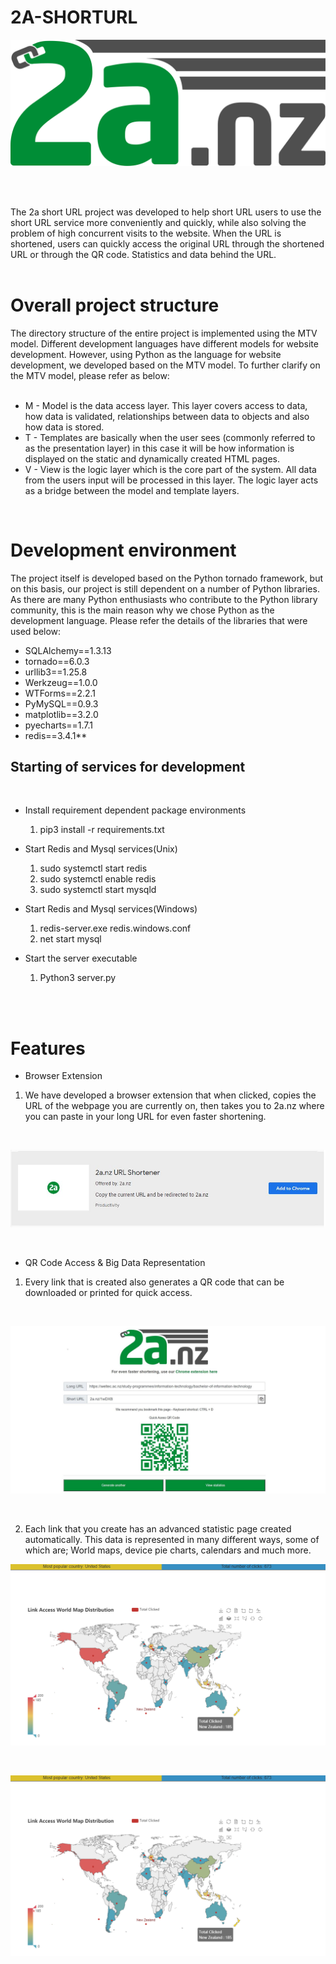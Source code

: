 # 2A-SHORTURL

![svg](https://github.com/haganmao/2A-SHORTURL/blob/master/static/images/2a.nz.svg)

<br>
<br>

The 2a short URL project was developed to help short URL users to use the short URL service more conveniently and quickly, while also solving the problem of high concurrent visits to the website. When the URL is shortened, users can quickly access the original URL through the shortened URL or through the QR code. Statistics and data behind the URL.
<br>
<br>

# Overall project structure 
The directory structure of the entire project is implemented using the MTV model. Different development languages ​​have different models for website development. However, using Python as the language for website development, we developed based on the  MTV model.
To further clarify on the MTV model, please refer as below:
<br>
<br>
* M - Model is the data access layer. This layer covers access to data, how data is validated, relationships between data to objects and also how data is stored.
* T - Templates are basically when the user sees (commonly referred to as the presentation layer) in this case it will be how information is displayed on the static and dynamically created HTML pages.
* V - View is the logic layer which is the core part of the system. All data from the users input will be processed in this layer. The logic layer acts as a bridge between the model and template layers.

<br>

# Development environment
The project itself is developed based on the Python tornado framework, but on this basis, our project is still dependent on a number of Python libraries. As there are many Python enthusiasts who contribute to the Python library community, this is the main reason why we chose Python as the development language. Please refer the details of the libraries that were used below:

* SQLAlchemy==1.3.13
* tornado==6.0.3
* urllib3==1.25.8
* Werkzeug==1.0.0
* WTForms==2.2.1
* PyMySQL==0.9.3
* matplotlib==3.2.0
* pyecharts==1.7.1
* redis==3.4.1**

## Starting of services for development
<br>

+ Install requirement dependent package environments
  1. pip3 install -r requirements.txt 
   
+ Start Redis and Mysql services(Unix)
 
  1. sudo systemctl start redis 
  2. sudo systemctl enable redis 
  3. sudo systemctl start mysqld 

+ Start Redis and Mysql services(Windows)

  1. redis-server.exe redis.windows.conf 
  2. net start mysql 

+ Start the server executable
  1. Python3 server.py 
<br>
<br>

# Features

+ Browser Extension

1. We have developed a browser extension that when clicked, copies the URL of the webpage you are currently on, then takes you to 2a.nz where you can paste in your long URL for     even faster shortening.

<br>

[![Broswer Exe](https://github.com/haganmao/2A-SHORTURL/blob/master/static/images/2.%20include%20somewhere%20before%20the%20first%20video%20clip.JPG)](https://vimeo.com/445703269 "click for video demonstration")

<br>

+ QR Code Access &  Big Data Representation

1. Every link that is created also generates a QR code that can be downloaded or printed for quick access.
<br>

![qr1](https://github.com/haganmao/2A-SHORTURL/blob/master/static/images/2.JPG "qrdemo") 

<br>

2. Each link that you create has an advanced statistic page created automatically. This data is represented in many different ways, some of which are; World maps, device pie charts, calendars and much more.

![bd1](https://github.com/haganmao/2A-SHORTURL/blob/master/static/images/Capture3.PNG "cdemo2")

<br>

[![big_dataDEMO](https://github.com/haganmao/2A-SHORTURL/blob/master/static/images/Capture3.PNG)](https://vimeo.com/445703429 "click for video demonstration")
<br>



